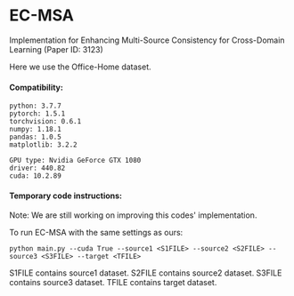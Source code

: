 # EC-MSA
Implementation for Enhancing Multi-Source Consistency for Cross-Domain Learning (Paper ID: 3123)

Here we use the Office-Home dataset.

#### Compatibility:
```
python: 3.7.7
pytorch: 1.5.1
torchvision: 0.6.1
numpy: 1.18.1
pandas: 1.0.5
matplotlib: 3.2.2

GPU type: Nvidia GeForce GTX 1080
driver: 440.82
cuda: 10.2.89

```

#### Temporary code instructions:

Note: We are still working on improving this codes' implementation.

To run EC-MSA with the same settings as ours:

```
python main.py --cuda True --source1 <S1FILE> --source2 <S2FILE> --source3 <S3FILE> --target <TFILE>
```
S1FILE contains source1 dataset. S2FILE contains source2 dataset. S3FILE contains source3 dataset. TFILE contains target dataset. 



